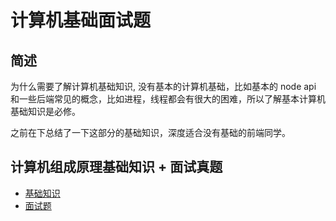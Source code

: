 # 计算机基础面试题

## 简述

为什么需要了解计算机基础知识, 没有基本的计算机基础，比如基本的 node api 和一些后端常见的概念，比如进程，线程都会有很大的困难，所以了解基本计算机基础知识是必修。

之前在下总结了一下这部分的基础知识，深度适合没有基础的前端同学。

## 计算机组成原理基础知识 + 面试真题

- [基础知识](./principles-of-computer-composition.zh.md)
- [面试题](./principles-of-computer-composition-interview.zh.md)

